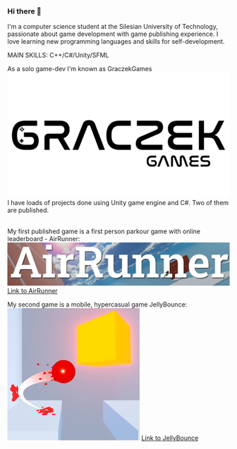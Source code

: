 ### Hi there 👋
I'm a computer science student at the Silesian University of Technology, passionate about game development with game publishing experience.
I love learning new programming languages and skills for self-development.

MAIN SKILLS: C++/C#/Unity/SFML

As a solo game-dev I'm known as GraczekGames <br />
<img src ="images/GraczekGames_banner.png" width="600"><br />
I have loads of projects done using Unity game engine and C#. Two of them are published.<br /><br />

My first published game is a first person parkour game with online leaderboard - AirRunner:<br />
<img src ="images/AirRunner.png" width="600">
[Link to AirRunner](https://graczek.itch.io/airrunner)

My second game is a mobile, hypercasual game JellyBounce:<br />
<img src ="images/JellyBounce.png" width="300">
[Link to JellyBounce](https://play.google.com/store/apps/details?id=com.Graczek.JellyBounce)<br />


<!--
**Fijalkowskim/Fijalkowskim** is a ✨ _special_ ✨ repository because its `README.md` (this file) appears on your GitHub profile.

Here are some ideas to get you started:

- 🔭 I’m currently working on ...
- 🌱 I’m currently learning ...
- 👯 I’m looking to collaborate on ...
- 🤔 I’m looking for help with ...
- 💬 Ask me about ...
- 📫 How to reach me: ...
- 😄 Pronouns: ...
- ⚡ Fun fact: ...
-->
